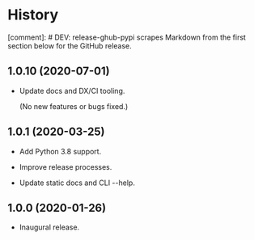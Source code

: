 # History

[comment]: # DEV: release-ghub-pypi scrapes Markdown from the first section below for the GitHub release.

## 1.0.10 (2020-07-01)

- Update docs and DX/CI tooling.

  (No new features or bugs fixed.)

## 1.0.1 (2020-03-25)

- Add Python 3.8 support.

- Improve release processes.

- Update static docs and CLI --help.

## 1.0.0 (2020-01-26)

- Inaugural release.

